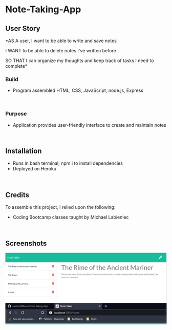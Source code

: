 # Note-Taking-App


## User Story
*AS A user, I want to be able to write and save notes

I WANT to be able to delete notes I've written before

SO THAT I can organize my thoughts and keep track of tasks I need to complete*
<br>

### Build
* Program assembled HTML, CSS, JavaScript, node.js, Express

<br>

### Purpose
* Application provides user-friendly interface to create and maintain notes
<br>

## Installation
* Runs in bash terminal; npm i to install dependencies
* Deployed on Heroku
<br>


## Credits
To assemble this project, I relied upon the following:
* Coding Bootcamp classes taught by Michael Labieniec
<br>

## Screenshots
![Note Taker](./public/assets/note-taker-screenshot.png)
<br>
![Browser Tab with Favicon](./public/assets/favicon-close-up.png)
